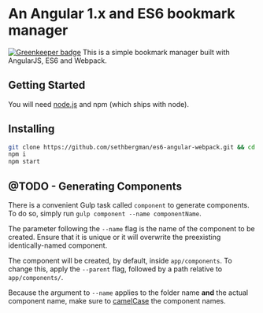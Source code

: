 # An Angular 1.x and ES6 bookmark manager

[![Greenkeeper badge](https://badges.greenkeeper.io/sethbergman/es6-angular-webpack.svg)](https://greenkeeper.io/)
This is a simple bookmark manager built with AngularJS, ES6 and Webpack.
## Getting Started
You will need [node.js](https://nodejs.org/en/) and npm (which ships with node).

## Installing
```sh
git clone https://github.com/sethbergman/es6-angular-webpack.git && cd es6-angular-webpack
npm i
npm start
```

## @TODO - Generating Components
There is a convenient Gulp task called `component` to generate components. To do so, simply run `gulp component --name componentName`.

The parameter following the `--name` flag is the name of the component to be created. Ensure that it is unique or it will overwrite the preexisting identically-named component.

The component will be created, by default, inside `app/components`. To change this, apply the `--parent` flag, followed by a path relative to `app/components/`.

Because the argument to `--name` applies to the folder name **and** the actual component name, make sure to [camelCase](https://www.quora.com/What-is-the-difference-between-Pascal-Case-and-Camel-Case) the component names.

